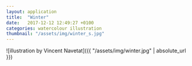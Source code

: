 ```yaml
---
layout: application
title:  "Winter"
date:   2017-12-12 12:49:27 +0100
categories: watercolour illustration
thumbnail: "/assets/img/winter_s.jpg"
---
```

![illustration by Vincent Navetat]({{ "/assets/img/winter.jpg" | absolute_url }})
